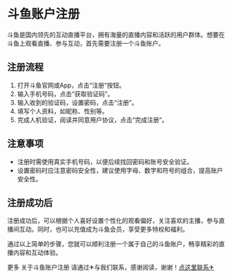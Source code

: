 # 斗鱼账户注册

斗鱼是国内领先的互动直播平台，拥有海量的直播内容和活跃的用户群体。想要在斗鱼上观看直播、参与互动，首先需要注册一个斗鱼账户。

## 注册流程

1. 打开斗鱼官网或App，点击“注册”按钮。
2. 输入手机号码，点击“获取验证码”。
3. 输入收到的验证码，设置密码，点击“注册”。
4. 填写个人资料，如昵称、性别等。
5. 完成人机验证，阅读并同意用户协议，点击“完成注册”。

## 注意事项

- 注册时需使用真实手机号码，以便后续找回密码和账号安全验证。
- 设置密码时应注意密码安全性，建议使用字母、数字和符号的组合，提高账户安全性。

## 注册成功后

注册成功后，可以根据个人喜好设置个性化的观看偏好，关注喜欢的主播，参与直播间互动。同时，也可以充值成为斗鱼会员，享受更多特权和福利。

通过以上简单的步骤，您就可以顺利注册一个属于自己的斗鱼账户，畅享精彩的直播内容和互动体验。

更多 关于斗鱼账户注册 请通过✈与我们联系，感谢阅读，谢谢！[点这里联系✈](https://www.k02.cc)